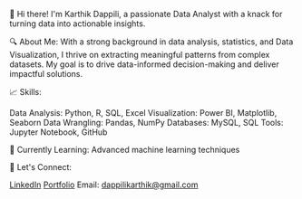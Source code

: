 👋 Hi there! I'm Karthik Dappili, a passionate Data Analyst with a knack for turning data into actionable insights.

🔍 About Me:
With a strong background in data analysis, statistics, and Data Visualization, I thrive on extracting meaningful patterns from complex datasets. My goal is to drive data-informed decision-making and deliver impactful solutions.

📈 Skills:

Data Analysis: Python, R, SQL, Excel
Visualization: Power BI, Matplotlib, Seaborn
Data Wrangling: Pandas, NumPy
Databases: MySQL, SQL
Tools: Jupyter Notebook, GitHub

🌱 Currently Learning:
Advanced machine learning techniques

🔗 Let's Connect:

[LinkedIn](https://www.linkedin.com/in/karthik-kumar-reddy-dappili-a63946307/)
[Portfolio](https://www.datascienceportfol.io/KarthikDappili)
Email: dappilikarthik@gmail.com

